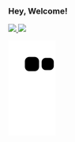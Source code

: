 ### Hey, Welcome!

<div>
  <a href="https://github.com/bozlucas">
  <img height="140em" src="https://github-readme-stats-eight-theta.vercel.app/api?username=bozlucas&show_icons=true&theme=tokyonight&include_all_commits=true&count_private=true"/>
  <img height="140em" src="https://github-readme-stats-eight-theta.vercel.app/api/top-langs/?username=bozlucas&layout=compact&langs_count=8&theme=tokyonight"/>
<div>
 <!-- <div style="display: inline_block"><br>
  <img align="center" alt="Lucas-Dart" height="28" width="94" src="https://img.shields.io/badge/Dart-0175C2?style=for-the-badge&logo=dart&logoColor=white">
  <img align="center" alt="Lucas-Flutter" height="28" width="94" src="https://img.shields.io/badge/Flutter-02569B?style=for-the-badge&logo=flutter&logoColor=white">
  <img align="center" alt="Lucas-Swift" height="28" width="94" src="https://img.shields.io/badge/Swift-FA7343?style=for-the-badge&logo=swift&logoColor=white">
  <img align="center" alt="Lucas-Python" height="28" width="94" src="https://img.shields.io/badge/Python-14354C?style=for-the-badge&logo=python&logoColor=white">
</div> 
<br>
<div> 
  <a href="https://instagram.com/luc.boz" target="_blank"><img src="https://img.shields.io/badge/-Instagram-%23E4405F?style=for-the-badge&logo=instagram&logoColor=white" target="_blank"></a>
  <a href = "mailto:lucas@lucasboz.com"><img src="https://img.shields.io/badge/Gmail-D14836?style=for-the-badge&logo=gmail&logoColor=white" target="_blank"></a>
  <a href="https://www.linkedin.com/in/lucas-camargo-88264a22b" target="_blank"><img src="https://img.shields.io/badge/-LinkedIn-%230077B5?style=for-the-badge&logo=linkedin&logoColor=white" target="_blank"></a> -->
 
 ![Snake animation](https://github.com/bozlucas/bozlucas/blob/output/github-contribution-grid-snake.svg)
 
</div>

